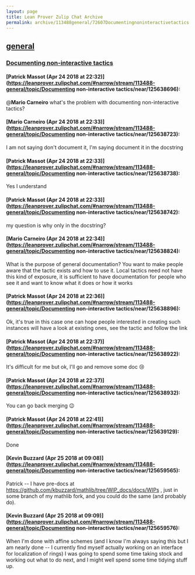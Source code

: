 ```yaml
---
layout: page
title: Lean Prover Zulip Chat Archive 
permalink: archive/113488general/72607Documentingnoninteractivetactics.html
---
```


## [general](index.html)
### [Documenting non-interactive tactics](72607Documentingnoninteractivetactics.html)

#### [Patrick Massot (Apr 24 2018 at 22:32)](https://leanprover.zulipchat.com/#narrow/stream/113488-general/topic/Documenting non-interactive tactics/near/125638696):
@**Mario Carneiro** what's the problem with documenting non-interactive tactics?

#### [Mario Carneiro (Apr 24 2018 at 22:33)](https://leanprover.zulipchat.com/#narrow/stream/113488-general/topic/Documenting non-interactive tactics/near/125638723):
I am not saying don't document it, I'm saying document it in the docstring

#### [Patrick Massot (Apr 24 2018 at 22:33)](https://leanprover.zulipchat.com/#narrow/stream/113488-general/topic/Documenting non-interactive tactics/near/125638738):
Yes I understand

#### [Patrick Massot (Apr 24 2018 at 22:33)](https://leanprover.zulipchat.com/#narrow/stream/113488-general/topic/Documenting non-interactive tactics/near/125638742):
my question is why only in the docstring?

#### [Mario Carneiro (Apr 24 2018 at 22:34)](https://leanprover.zulipchat.com/#narrow/stream/113488-general/topic/Documenting non-interactive tactics/near/125638824):
What is the purpose of general documentation? You want to make people aware that the tactic exists and how to use it. Local tactics need not have this kind of exposure, it is sufficient to have documentation for people who see it and want to know what it does or how it works

#### [Patrick Massot (Apr 24 2018 at 22:36)](https://leanprover.zulipchat.com/#narrow/stream/113488-general/topic/Documenting non-interactive tactics/near/125638896):
Ok, it's true in this case one can hope people interested in creating such instances will have a look at existing ones, see the tactic and follow the link

#### [Patrick Massot (Apr 24 2018 at 22:37)](https://leanprover.zulipchat.com/#narrow/stream/113488-general/topic/Documenting non-interactive tactics/near/125638922):
It's difficult for me but ok, I'll go and remove some doc :cry:

#### [Patrick Massot (Apr 24 2018 at 22:37)](https://leanprover.zulipchat.com/#narrow/stream/113488-general/topic/Documenting non-interactive tactics/near/125638932):
You can go back merging :wink:

#### [Patrick Massot (Apr 24 2018 at 22:41)](https://leanprover.zulipchat.com/#narrow/stream/113488-general/topic/Documenting non-interactive tactics/near/125639129):
Done

#### [Kevin Buzzard (Apr 25 2018 at 09:08)](https://leanprover.zulipchat.com/#narrow/stream/113488-general/topic/Documenting non-interactive tactics/near/125659565):
Patrick -- I have pre-docs at https://github.com/kbuzzard/mathlib/tree/WIP_docs/docs/WIPs , just in some branch of my mathlib fork, and you could do the same (and probably do).

#### [Kevin Buzzard (Apr 25 2018 at 09:09)](https://leanprover.zulipchat.com/#narrow/stream/113488-general/topic/Documenting non-interactive tactics/near/125659576):
When I'm done with affine schemes (and I know I'm always saying this but I am nearly done -- I currently find myself actually working on an interface for localization of rings) I was going to spend some time taking stock and working out what to do next, and I might well spend some time tidying stuff up.

